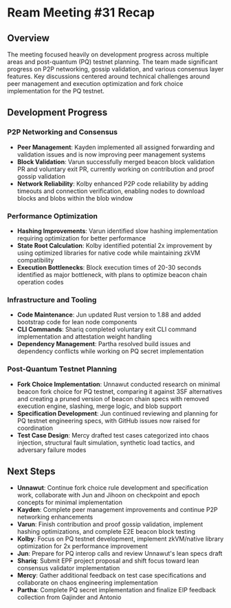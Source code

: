 # Ream Meeting #31 Recap

## Overview

The meeting focused heavily on development progress across multiple areas and post-quantum (PQ) testnet planning. The team made significant progress on P2P networking, gossip validation, and various consensus layer features. Key discussions centered around technical challenges around peer management and execution optimization and fork choice implementation for the PQ testnet.

## Development Progress

### P2P Networking and Consensus

- **Peer Management**: Kayden implemented all assigned forwarding and validation issues and is now improving peer management systems
- **Block Validation**: Varun successfully merged beacon block validation PR and voluntary exit PR, currently working on contribution and proof gossip validation
- **Network Reliability**: Kolby enhanced P2P code reliability by adding timeouts and connection verification, enabling nodes to download blocks and blobs within the blob window

### Performance Optimization

- **Hashing Improvements**: Varun identified slow hashing implementation requiring optimization for better performance
- **State Root Calculation**: Kolby identified potential 2x improvement by using optimized libraries for native code while maintaining zkVM compatibility
- **Execution Bottlenecks**: Block execution times of 20-30 seconds identified as major bottleneck, with plans to optimize beacon chain operation codes

### Infrastructure and Tooling

- **Code Maintenance**: Jun updated Rust version to 1.88 and added bootstrap code for lean node components
- **CLI Commands**: Shariq completed voluntary exit CLI command implementation and attestation weight handling
- **Dependency Management**: Partha resolved build issues and dependency conflicts while working on PQ secret implementation

### Post-Quantum Testnet Planning

- **Fork Choice Implementation**: Unnawut conducted research on minimal beacon fork choice for PQ testnet, comparing it against 3SF alternatives and creating a pruned version of beacon chain specs with removed execution engine, slashing, merge logic, and blob support
- **Specification Development**: Jun continued reviewing and planning for PQ testnet engineering specs, with GitHub issues now raised for coordination
- **Test Case Design**: Mercy drafted test cases categorized into chaos injection, structural fault simulation, synthetic load tactics, and adversary failure modes

## Next Steps

- **Unnawut**: Continue fork choice rule development and specification work, collaborate with Jun and Jihoon on checkpoint and epoch concepts for minimal implementation
- **Kayden**: Complete peer management improvements and continue P2P networking enhancements
- **Varun**: Finish contribution and proof gossip validation, implement hashing optimizations, and complete E2E beacon block testing
- **Kolby**: Focus on PQ testnet development, implement zkVM/native library optimization for 2x performance improvement
- **Jun**: Prepare for PQ interop calls and review Unnawut's lean specs draft
- **Shariq**: Submit EPF project proposal and shift focus toward lean consensus validator implementation
- **Mercy**: Gather additional feedback on test case specifications and collaborate on chaos engineering implementation
- **Partha**: Complete PQ secret implementation and finalize EIP feedback collection from Gajinder and Antonio
